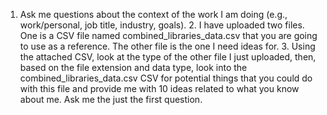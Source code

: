 1. Ask me questions about the context of the work I am doing (e.g., work/personal, job title, industry, goals).   2. I have uploaded two files. One is a CSV file named combined_libraries_data.csv that you are going to use as a reference. The other file is the one I need ideas for.  3. Using the attached CSV, look at the type of the other file I just uploaded, then, based on the file extension and data type, look into the combined_libraries_data.csv CSV for potential things that you could do with this file and provide me with 10 ideas related to what you know about me.   Ask me the just the first question.
